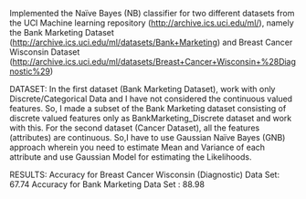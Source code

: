 Implemented the Naïve Bayes (NB) classifier for two different datasets from the UCI Machine learning repository (http://archive.ics.uci.edu/ml/), namely the Bank Marketing Dataset (http://archive.ics.uci.edu/ml/datasets/Bank+Marketing) and Breast Cancer Wisconsin Dataset (http://archive.ics.uci.edu/ml/datasets/Breast+Cancer+Wisconsin+%28Diagnostic%29)

DATASET:
	In the first dataset (Bank Marketing Dataset), work with only Discrete/Categorical Data and I have not considered the continuous 		valued features.
	So, I made a subset of the Bank Marketing dataset consisting of discrete valued features only as BankMarketing_Discrete dataset and 	work with this.
	For the second dataset (Cancer Dataset), all the features (attributes) are continuous. So,I have to use Gaussian Naïve Bayes (GNB) 		approach wherein you need to estimate Mean and Variance of each attribute and use Gaussian Model for estimating the Likelihoods.

RESULTS:
	Accuracy​ for Breast Cancer Wisconsin (Diagnostic) Data Set: 67.74
	Accuracy​ for Bank Marketing Data Set :				​88.98
